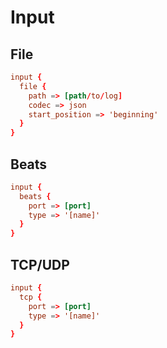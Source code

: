 # Input

## File

```conf
input {
  file {
    path => [path/to/log]
    codec => json
    start_position => 'beginning'
  }
}
```

## Beats

```conf
input {
  beats {
    port => [port]
    type => '[name]'
  }
}
```

## TCP/UDP

```conf
input {
  tcp {
    port => [port]
    type => '[name]'
  }
}
```
